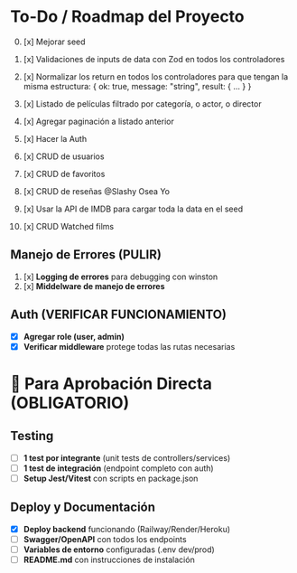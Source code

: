 # To-Do / Roadmap del Proyecto

0. [x] Mejorar seed

1. [x] Validaciones de inputs de data con Zod en todos los controladores

2. [x] Normalizar los return en todos los controladores para que tengan la misma estructura:
       { ok: true, message: "string", result: { ... } }

3. [x] Listado de películas filtrado por categoría, o actor, o director

4. [x] Agregar paginación a listado anterior

5. [x] Hacer la Auth
   
6. [x] CRUD de usuarios

7. [x] CRUD de favoritos

8. [x] CRUD de reseñas @Slashy Osea Yo

9. [x] Usar la API de IMDB para cargar toda la data en el seed
 
10. [x] CRUD Watched films

## Manejo de Errores (PULIR)

1.  [x] **Logging de errores** para debugging con winston
2.  [x] **Middelware de manejo de errores**

## Auth (VERIFICAR FUNCIONAMIENTO)

- [x] **Agregar role (user, admin)**
- [x] **Verificar middleware** protege todas las rutas necesarias

# 🎯 Para Aprobación Directa (OBLIGATORIO)


## Testing

- [ ] **1 test por integrante** (unit tests de controllers/services)
- [ ] **1 test de integración** (endpoint completo con auth)
- [ ] **Setup Jest/Vitest** con scripts en package.json

## Deploy y Documentación

- [x] **Deploy backend** funcionando (Railway/Render/Heroku)
- [ ] **Swagger/OpenAPI** con todos los endpoints
- [ ] **Variables de entorno** configuradas (.env dev/prod)
- [ ] **README.md** con instrucciones de instalación
